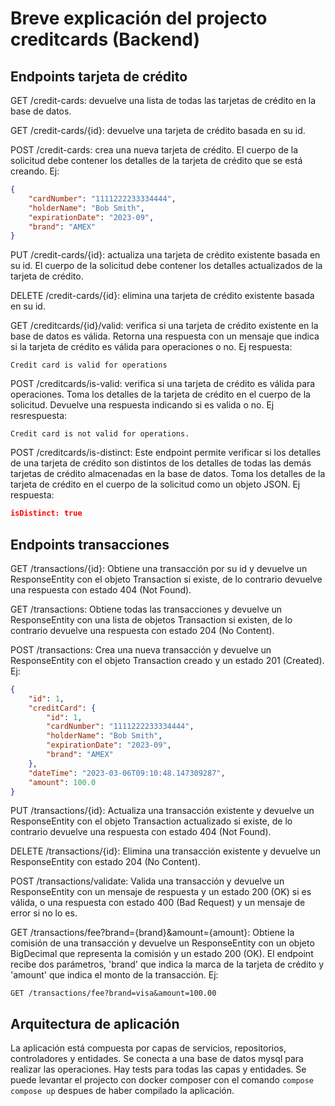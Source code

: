 # Breve explicación del projecto creditcards (Backend)

## Endpoints tarjeta de crédito

GET /credit-cards: devuelve una lista de todas las tarjetas de crédito en la base de datos.

GET /credit-cards/{id}: devuelve una tarjeta de crédito basada en su id.

POST /credit-cards: crea una nueva tarjeta de crédito. El cuerpo de la solicitud debe contener los detalles de la tarjeta de crédito que se está creando.
Ej:

```json
{
    "cardNumber": "1111222233334444",
    "holderName": "Bob Smith",
    "expirationDate": "2023-09",
    "brand": "AMEX"
}
```

PUT /credit-cards/{id}: actualiza una tarjeta de crédito existente basada en su id. El cuerpo de la solicitud debe contener los detalles actualizados de la tarjeta de crédito.

DELETE /credit-cards/{id}: elimina una tarjeta de crédito existente basada en su id.

GET /creditcards/{id}/valid: verifica si una tarjeta de crédito existente en la base de datos es válida. Retorna una respuesta con un mensaje que indica si la tarjeta de crédito es válida para operaciones o no.
Ej respuesta:

```
Credit card is valid for operations
```

POST /creditcards/is-valid: verifica si una tarjeta de crédito es válida para operaciones. Toma los detalles de la tarjeta de crédito en el cuerpo de la solicitud. Devuelve una respuesta indicando si es valida o no. 
Ej resrespuesta:

```
Credit card is not valid for operations.
```

POST /creditcards/is-distinct: Este endpoint permite verificar si los detalles de una tarjeta de crédito son distintos de los detalles de todas las demás tarjetas de crédito almacenadas en la base de datos. Toma los detalles de la tarjeta de crédito en el cuerpo de la solicitud como un objeto JSON.
Ej respuesta:

```json
isDistinct: true
```

## Endpoints transacciones

GET /transactions/{id}: Obtiene una transacción por su id y devuelve un ResponseEntity con el objeto Transaction si existe, de lo contrario devuelve una respuesta con estado 404 (Not Found).

GET /transactions: Obtiene todas las transacciones y devuelve un ResponseEntity con una lista de objetos Transaction si existen, de lo contrario devuelve una respuesta con estado 204 (No Content).

POST /transactions: Crea una nueva transacción y devuelve un ResponseEntity con el objeto Transaction creado y un estado 201 (Created).
Ej:
```json
{
    "id": 1,
    "creditCard": {
        "id": 1,
        "cardNumber": "1111222233334444",
        "holderName": "Bob Smith",
        "expirationDate": "2023-09",
        "brand": "AMEX"
    },
    "dateTime": "2023-03-06T09:10:48.147309287",
    "amount": 100.0
}
```

PUT /transactions/{id}: Actualiza una transacción existente y devuelve un ResponseEntity con el objeto Transaction actualizado si existe, de lo contrario devuelve una respuesta con estado 404 (Not Found).

DELETE /transactions/{id}: Elimina una transacción existente y devuelve un ResponseEntity con estado 204 (No Content).

POST /transactions/validate: Valida una transacción y devuelve un ResponseEntity con un mensaje de respuesta y un estado 200 (OK) si es válida, o una respuesta con estado 400 (Bad Request) y un mensaje de error si no lo es.

GET /transactions/fee?brand={brand}&amount={amount}: Obtiene la comisión de una transacción y devuelve un ResponseEntity con un objeto BigDecimal que representa la comisión y un estado 200 (OK). El endpoint recibe dos parámetros, 'brand' que indica la marca de la tarjeta de crédito y 'amount' que indica el monto de la transacción.
Ej:

```
GET /transactions/fee?brand=visa&amount=100.00
```

## Arquitectura de aplicación

La aplicación está compuesta por capas de servicios, repositorios, controladores y entidades. 
Se conecta a una base de datos mysql para realizar las operaciones.
Hay tests para todas las capas y entidades.
Se puede levantar el projecto con docker composer con el comando `compose compose up` despues de haber compilado la aplicación.
